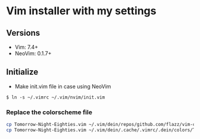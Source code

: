 # Vim installer with my settings

## Versions

- Vim: 7.4+
- NeoVim: 0.1.7+

## Initialize

- Make init.vim file in case using NeoVim
```
$ ln -s ~/.vimrc ~/.vim/nvim/init.vim
```

### Replace the colorscheme file

```sh
cp Tomorrow-Night-Eighties.vim ~/.vim/dein/repos/github.com/flazz/vim-colorschemes/colors/Tomorrow-Night-Eighties.vim
cp Tomorrow-Night-Eighties.vim ~/.vim/dein/.cache/.vimrc/.dein/colors/Tomorrow-Night-Eighties.vim
```
